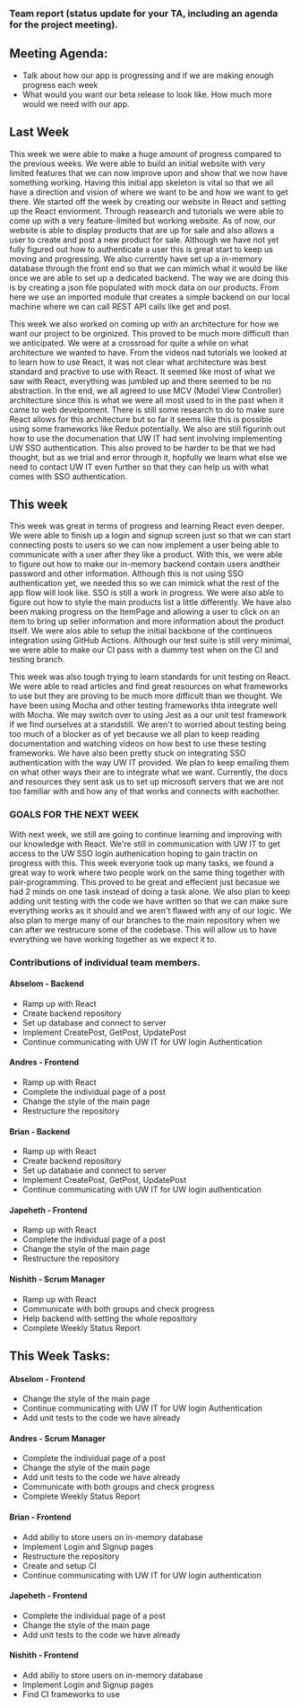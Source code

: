 ### Team report (status update for your TA, including an agenda for the project meeting).

## Meeting Agenda:

 - Talk about how our app is progressing and if we are making enough progress each week
 - What would you want our beta release to look like. How much more would we need with our app.

## Last Week
This week we were able to make a huge amount of progress compared to the previous weeks. We were able to build an initial website with very limited features that we can now improve upon and show that we now have something working. Having this initial app skeleton is vital so that we all have a direction and vision of where we want to be and how we want to get there. We started off the week by creating our website in React and setting up the React enviorment. Through reasearch and tutorials we were able to come up with a very feature-limited but working website. As of now, our website is able to display products that are up for sale and also allows a user to create and post a new product for sale. Although we have not yet fully figured out how to authenticate a user this is great start to keep us moving and progressing. We also currently have set up a in-memory database through the front end so that we can mimich what it would be like once we are able to set up a dedicated backend. The way we are doing this is by creating a json file populated with mock data on our products. From here we use an imported module that creates a simple backend on our local machine where we can call REST API calls like get and post.

This week we also worked on coming up with an architecture for how we want our project to be orginized. This proved to be much more difficult than we anticipated. We were at a crossroad for quite a while on what architecture we wanted to have. From the videos nad tutorials we looked at to learn how to use React, it was not clear what architecture was best standard and practive to use with React. It seemed like most of what we saw with React, everything was jumbled up and there seemed to be no abstraction. In the end, we all agreed to use MCV (Model View Controller) architecture since this is what we were all most used to in the past when it came to web develpoment. There is still some research to do to make sure React allows for this architecture but so far it seems like this is possible using some frameworks like Redux potentially. We also are still figurinh out how to use the documenation that UW IT had sent involving implementing UW SSO authentication. This also proved to be harder to be that we had thought, but as we trial and error through it, hopfully we learn what else we need to contact UW IT even further so that they can help us with what comes with SSO authentication.

## This week
This week was great in terms of progress and learning React even deeper. We were able to finish up a login and signup screen just so that we can start connecting posts to users so we can now implement a user being able to communicate with a user after they like a product. With this, we were able to figure out how to make our in-memory backend contain users andtheir password and other information. Although this is not using SSO authentication yet, we needed this so we can mimick what the rest of the app flow will look like. SSO is still a work in progress. We were also able to figure out how to style the main products list a little differently. We have also been making progress on the ItemPage and allowing a user to click on an item to bring up seller information and more information about the product itself. We were alos able to setup the initial backbone of the continueos integration using GitHub Actions. Although our test suite is still very minimal, we were able to make our CI pass with a dummy test when on the CI and testing branch.

This week was also tough trying to learn standards for unit testing on React. We were able to read articles and find great resources on what frameworks to use but they are proving to be much more difficult than we thought. We have been using Mocha and other testing frameworks thta integrate well with Mocha. We may switch over to using Jest as a our unit test framework if we find ourselves at a standstill. We aren't to worried about testing being too much of a blocker as of yet because we all plan to keep reading documentation and watching videos on how best to use these testing frameworks. We have also been pretty stuck on integrating SSO authentication with the way UW IT provided. We plan to keep emailing them on what other ways their are to integrate what we want. Currently, the docs and resources they sent ask us to set up microsoft servers that we are not too familiar with and how any of that works and connects with eachother.

### GOALS FOR THE NEXT WEEK
With next week, we still are going to continue learning and improving with our knowledge with React. We're still in communication with UW IT to get access to the UW SSO login authenication hoping to gain tractin on progress with this. This week everyone took up many tasks, we found a great way to work where two people work on the same thing together with pair-programming. This proved to be great and effecient just becasue we had 2 minds on one task instead of doing a task alone. We also plan to keep adding unit testing with the code we have written so that we can make sure everything works as it should and we aren't flawed with any of our logic. We also plan to merge many of our branches to the main repository when we can after we restrucure some of the codebase. This will allow us to have everything we have working together as we expect it to.


### Contributions of individual team members.


#### Abselom - Backend
- Ramp up with React
- Create backend repository
- Set up database and connect to server
- Implement CreatePost, GetPost, UpdatePost
- Continue communicating with UW IT for UW login Authentication 

#### Andres - Frontend
- Ramp up with React
- Complete the individual page of a post
- Change the style of the main page
- Restructure the repository

#### Brian - Backend
- Ramp up with React
- Create backend repository
- Set up database and connect to server
- Implement CreatePost, GetPost, UpdatePost
- Continue communicating with UW IT for UW login authentication

#### Japeheth - Frontend
- Ramp up with React
- Complete the individual page of a post
- Change the style of the main page
- Restructure the repository

#### Nishith - Scrum Manager
- Ramp up with React
- Communicate with both groups and check progress
- Help backend with setting the whole repository
- Complete Weekly Status Report


## This Week Tasks:

#### Abselom - Frontend
- Change the style of the main page
- Continue communicating with UW IT for UW login Authentication
- Add unit tests to the code we have already 

#### Andres - Scrum Manager
- Complete the individual page of a post
- Change the style of the main page
- Add unit tests to the code we have already
- Communicate with both groups and check progress
- Complete Weekly Status Report

#### Brian - Frontend
- Add abiliy to store users on in-memory database
- Implement Login and Signup pages
- Restructure the repository
- Create and setup CI
- Continue communicating with UW IT for UW login authentication

#### Japeheth - Frontend
- Complete the individual page of a post
- Change the style of the main page
- Add unit tests to the code we have already

#### Nishith - Frontend
- Add abiliy to store users on in-memory database
- Implement Login and Signup pages
- Find CI frameworks to use

